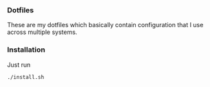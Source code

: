 ### Dotfiles
These are my dotfiles which basically contain configuration that I use across multiple systems.


### Installation

Just run
```sh
./install.sh
```